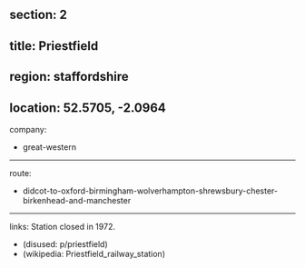 section: 2
----
title: Priestfield
----
region: staffordshire
----
location: 52.5705, -2.0964
----
company:
- great-western
----
route:
- didcot-to-oxford-birmingham-wolverhampton-shrewsbury-chester-birkenhead-and-manchester
----
links:
Station closed in 1972.
- (disused: p/priestfield)
- (wikipedia: Priestfield_railway_station)
